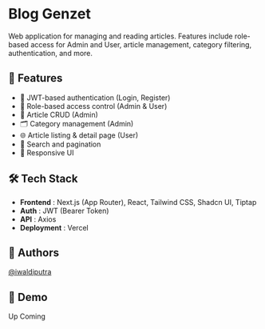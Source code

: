 # Blog Genzet

Web application for managing and reading articles. Features include role-based access for Admin and User, article management, category filtering, authentication, and more.

## 🚀 Features

- 🔐 JWT-based authentication (Login, Register)
- 🧑‍ Role-based access control (Admin & User)
- 📄 Article CRUD (Admin)
- 🗂️ Category management (Admin)
- 🌐 Article listing & detail page (User)
- 🔎 Search and pagination
- 📱 Responsive UI

## 🛠️ Tech Stack

- **Frontend** : Next.js (App Router), React, Tailwind CSS, Shadcn UI, Tiptap
- **Auth** : JWT (Bearer Token)
- **API** : Axios
- **Deployment** : Vercel

## 🧑 Authors

[@iwaldiputra](https://github.com/IwaldiPutra)

## 📱 Demo

Up Coming

